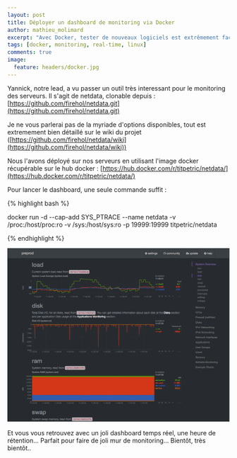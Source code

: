 ```yaml
---
layout: post
title: Déployer un dashboard de monitoring via Docker
author: mathieu_molimard
excerpt: "Avec Docker, tester de nouveaux logiciels est extrêmement facile, nous allons tester aujourd'hui un outil de monitoring temps reel"
tags: [docker, monitoring, real-time, linux]
comments: true
image:
  feature: headers/docker.jpg
---
```


Yannick, notre lead, a vu passer un outil très interessant pour le monitoring des serveurs. Il s'agit de netdata, clonable depuis : [https://github.com/firehol/netdata.git](https://github.com/firehol/netdata.git)

Je ne vous parlerai pas de la myriade d'options disponibles, tout est extremement bien détaillé sur le wiki du projet ([https://github.com/firehol/netdata/wiki](https://github.com/firehol/netdata/wiki))

Nous l'avons déployé sur nos serveurs en utilisant l'image docker récupérable sur le hub docker : [https://hub.docker.com/r/titpetric/netdata/](https://hub.docker.com/r/titpetric/netdata/)

Pour lancer le dashboard, une seule commande suffit :

{% highlight bash %}

docker run -d --cap-add SYS_PTRACE --name netdata -v /proc:/host/proc:ro -v /sys:/host/sys:ro -p 19999:19999 titpetric/netdata

{% endhighlight %}


<img src="/images/2016-04-20/netdata.png">

Et vous vous retrouvez avec un joli dashboard temps réel, une heure de rétention... Parfait pour faire de joli mur de monitoring... Bientôt, très bientôt..
